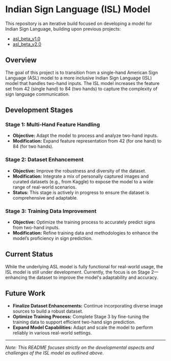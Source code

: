 # Indian Sign Language (ISL) Model

This repository is an iterative build focused on developing a model for Indian Sign Language, building upon previous projects:
- [asl_beta_v1.0](https://github.com/SIDDHARTH-PADIGAR/asl_beta_v1.0)
- [asl_beta_v2.0](https://github.com/SIDDHARTH-PADIGAR/asl_beta_v2.0)

## Overview

The goal of this project is to transition from a single-hand American Sign Language (ASL) model to a more inclusive Indian Sign Language (ISL) model that handles two-hand inputs. The ISL model increases the feature set from 42 (single hand) to 84 (two hands) to capture the complexity of sign language communication.

## Development Stages

### Stage 1: Multi-Hand Feature Handling
- **Objective:** Adapt the model to process and analyze two-hand inputs.
- **Modification:** Expand feature representation from 42 (for one hand) to 84 (for two hands).

### Stage 2: Dataset Enhancement
- **Objective:** Improve the robustness and diversity of the dataset.
- **Modification:** Integrate a mix of personally captured images and curated datasets (e.g., from Kaggle) to expose the model to a wide range of real-world scenarios.
- **Status:** This stage is actively in progress to ensure the dataset is comprehensive and adaptable.

### Stage 3: Training Data Improvement
- **Objective:** Optimize the training process to accurately predict signs from two-hand inputs.
- **Modification:** Refine training data and methodologies to enhance the model’s proficiency in sign prediction.

## Current Status

While the underlying ASL model is fully functional for real-world usage, the ISL model is still under development. Currently, the focus is on Stage 2—enhancing the dataset to improve the model's adaptability and accuracy.

## Future Work

- **Finalize Dataset Enhancements:** Continue incorporating diverse image sources to build a robust dataset.
- **Optimize Training Process:** Complete Stage 3 by fine-tuning the training data to support efficient two-hand sign prediction.
- **Expand Model Capabilities:** Adapt and scale the model to perform reliably in various real-world settings.

---

*Note: This README focuses strictly on the developmental aspects and challenges of the ISL model as outlined above.*
